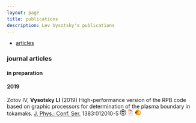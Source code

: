 ```yaml
---
layout: page
title: publications
description: Lev Vysotsky's publications
---
```


<div class="navbar">
    <div class="navbar-inner">
        <ul class="nav">
            <li><a href="#articles">articles</a></li>
        </ul>
    </div>
</div>


### <a name="articles"></a>journal articles

#### in preparation



#### 2019

Zotov IV, **Vysotsky LI** (2019)
High-performance version of the RPB code based on graphic processors
for determination of the plasma boundary in tokamaks.
[J. Phys.: Conf. Ser.]() 1383:012010-5
[![GitHub](icons16/github-icon.png)](https://github.com/vysotskylev/papers)
[![pdf](icons16/pdf-icon.png)](https://iopscience.iop.org/article/10.1088/1742-6596/1383/1/012010/pdf)
[![doi](icons16/doi-icon.png)](https://doi.org/10.1088/1742-6596/1383/1/012010)

